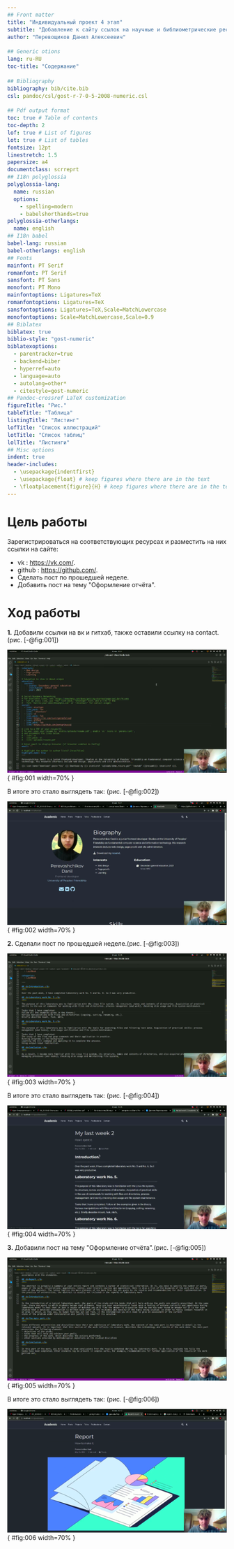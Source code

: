 ```yaml
---
## Front matter
title: "Индивидуальный проект 4 этап"
subtitle: "Добавление к сайту ссылок на научные и библиометрические ресурсы."
author: "Перевощиков Данил Алексеевич"

## Generic otions
lang: ru-RU
toc-title: "Содержание"

## Bibliography
bibliography: bib/cite.bib
csl: pandoc/csl/gost-r-7-0-5-2008-numeric.csl

## Pdf output format
toc: true # Table of contents
toc-depth: 2
lof: true # List of figures
lot: true # List of tables
fontsize: 12pt
linestretch: 1.5
papersize: a4
documentclass: scrreprt
## I18n polyglossia
polyglossia-lang:
  name: russian
  options:
	- spelling=modern
	- babelshorthands=true
polyglossia-otherlangs:
  name: english
## I18n babel
babel-lang: russian
babel-otherlangs: english
## Fonts
mainfont: PT Serif
romanfont: PT Serif
sansfont: PT Sans
monofont: PT Mono
mainfontoptions: Ligatures=TeX
romanfontoptions: Ligatures=TeX
sansfontoptions: Ligatures=TeX,Scale=MatchLowercase
monofontoptions: Scale=MatchLowercase,Scale=0.9
## Biblatex
biblatex: true
biblio-style: "gost-numeric"
biblatexoptions:
  - parentracker=true
  - backend=biber
  - hyperref=auto
  - language=auto
  - autolang=other*
  - citestyle=gost-numeric
## Pandoc-crossref LaTeX customization
figureTitle: "Рис."
tableTitle: "Таблица"
listingTitle: "Листинг"
lofTitle: "Список иллюстраций"
lotTitle: "Список таблиц"
lolTitle: "Листинги"
## Misc options
indent: true
header-includes:
  - \usepackage{indentfirst}
  - \usepackage{float} # keep figures where there are in the text
  - \floatplacement{figure}{H} # keep figures where there are in the text
---
```


# Цель работы

Зарегистрироваться на соответствующих ресурсах и разместить на них ссылки на сайте:
- vk : https://vk.com/.
- github : https://github.com/.
- Сделать пост по прошедшей неделе.
- Добавить пост на тему "Оформление отчёта".

# Ход работы

**1.** Добавили ссылки на вк и гитхаб, также оставили ссылку на contact.(рис. [-@fig:001])

![Код ссылок.](image/01.png){ #fig:001 width=70% }

В итоге это стало выглядеть так: (рис. [-@fig:002])

![Ссылки на сайте.](image/02.png){ #fig:002 width=70% }

**2.** Сделали пост по прошедшей неделе.(рис. [-@fig:003])

![Код поста по прошедшей неделе.](image/03.png){ #fig:003 width=70% }

В итоге это стало выглядеть так: (рис. [-@fig:004])

![Пост по прошедшей неделе на сайте.](image/04.png){ #fig:004 width=70% }

**3.** Добавили пост на тему "Оформление отчёта".(рис. [-@fig:005])

![Код поста об оформлении отчета.](image/05.png){ #fig:005 width=70% }

В итоге это стало выглядеть так: (рис. [-@fig:006])

![Пост Markdown на сайте.](image/06.png){ #fig:006 width=70% }